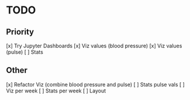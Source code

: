 # TODO

## Priority
[x] Try Jupyter Dashboards
[x] Viz values (blood pressure)
[x] Viz values (pulse)
[ ] Stats


## Other
[x] Refactor Viz (combine blood pressure and pulse)
[ ] Stats pulse vals
[ ] Viz per week
[ ] Stats per week
[ ] Layout